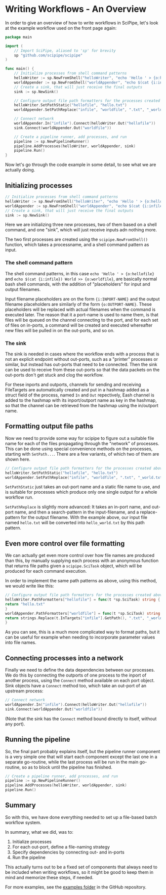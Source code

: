 # Writing Workflows - An Overview

In order to give an overview of how to write workflows in SciPipe, let's look
at the example workflow used on the front page again:

```go
package main

import (
    // Import SciPipe, aliased to 'sp' for brevity
    sp "github.com/scipipe/scipipe"
)

func main() {
    // Initialize processes from shell command patterns
    helloWriter := sp.NewFromShell("helloWriter", "echo 'Hello ' > {o:hellofile}")
    worldAppender := sp.NewFromShell("worldAppender", "echo $(cat {i:infile}) World >> {o:worldfile}")
    // Create a sink, that will just receive the final outputs
    sink := sp.NewSink()

    // Configure output file path formatters for the processes created above
    helloWriter.SetPathStatic("hellofile", "hello.txt")
    worldAppender.SetPathReplace("infile", "worldfile", ".txt", "_world.txt")

    // Connect network
    worldAppender.In("infile").Connect(helloWriter.Out("hellofile"))
    sink.Connect(worldAppender.Out("worldfile"))

    // Create a pipeline runner, add processes, and run
    pipeline := sp.NewPipelineRunner()
    pipeline.AddProcesses(helloWriter, worldAppender, sink)
    pipeline.Run()
}
```

Now let's go through the code example in some detail, to see what we are
actually doing.

## Initializing processes

```go
// Initialize processes from shell command patterns
helloWriter := sp.NewFromShell("helloWriter", "echo 'Hello ' > {o:hellofile}")
worldAppender := sp.NewFromShell("worldAppender", "echo $(cat {i:infile}) World >> {o:worldfile}")
// Create a sink, that will just receive the final outputs
sink := sp.NewSink()
```

Here we are initializing three new processes, two of them based on a shell
command, and one "sink", which will just receive inputs adn nothing more.

The two first processes are created using the `scipipe.NewFromShell()`
function, which takes a processname, and a shell command pattern as input.

### The shell command pattern

The shell command patterns, in this case `echo 'Hello ' > {o:hellofile}` and
`echo $(cat {i:infile}) World >> {o:worldfile}`, are basically normal bash
shell commands, with the addition of "placeholders" for input and output
filenames.

Input filename placeholders are on the form `{i:INPORT-NAME}` and the output
filename placeholders are similarly of the form `{o:OUTPORT-NAME}`.  These
placeholders will be replaced with actual filenames when the command is
executed later. The reason that it a port-name is used to name them, is that
files will be queued on the channel connecting to the port, and for each set of
files on in-ports, a command will be created and executed whereafter new files
will be pulled in on the out-ports, and so on.

### The sink

The sink is needed in cases where the workflow ends with a process that is not
an explicit endpoint without out-ports, such as a "printer" processes or
similar, but instead has out-ports that need to be connected. Then the sink can
be used to receive from these out-ports so that the data packets on the
out-ports don't get stuck and clog the workflow.

For these inports and outports, channels for sending and receiving FileTargets
are automatically created and put in a hashmap added as a struct field of the
process, named `In` and `Out` repectively, Eash channel is added to the hashmap
with its inport/outport name as key in the hashmap, so that the channel can be
retrieved from the hashmap using the in/outport name.

## Formatting output file paths

Now we need to provide some way for scipipe to figure out a suitable file name
for each of the files propagating through the "network" of processes.  This can
be done using special convenience methods on the processes, starting with
`SetPath...`. There are a few variants, of which two of them are shown here.


```go
// Configure output file path formatters for the processes created above
helloWriter.SetPathStatic("hellofile", "hello.txt")
worldAppender.SetPathReplace("infile", "worldfile", ".txt", "_world.txt")
```

`SetPathStatic` just takes an out-port name and a static file name to use, and
is suitable for processes which produce only one single output for a whole
workflow run.

`SetPathReplace` is slightly more advanced: It takes an in-port name, and
out-port name, and then a search-pattern in the input-filename, and a
replace-pattern for the output filename.  With the example above, our input
file named `hello.txt` will be converted into `hello_world.txt` by this path
pattern.

## Even more control over file formatting

We can actually get even more control over how file names are produced than
this, by manually supplying each process with an anonymous function that
returns file paths given a `scipipe.SciTask` object, which will be produced for
each command execution.

In order to implement the same path patterns as above, using this method, we
would write like this: 

```go
// Configure output file path formatters for the processes created above
helloWriter.PathFormatters["hellofile"] = func(t *sp.SciTask) string {
return "hello.txt"
}
worldAppender.PathFormatters["worldfile"] = func(t *sp.SciTask) string {
return strings.Replace(t.InTargets["infile"].GetPath(), ".txt", "_world.txt", -1)
}
```

As you can see, this is a much more complicated way to format paths, but it can
be useful for example when needing to incorporate parameter values into file
names.

## Connecting processes into a network

Finally we need to define the data dependencies between our processes.  We do
this by connecting the outports of one process to the inport of another
process, using the `Connect` method available on each port object. Sink objects
have a `Connect` method too, which take an out-port of an upstream process:

```go
// Connect network
worldAppender.In("infile").Connect(helloWriter.Out("hellofile"))
sink.Connect(worldAppender.Out("worldfile"))
```

(Note that the sink has the `Connect` method bound directly to itself, without
any port).

## Running the pipeline

So, the final part probably explains itself, but the pipeline runner component
is a very simple one that will start each component except the last one in a
separate go-routine, while the last process will be run in the main go-routine,
so as to block until the pipeline has finished.

```go
// Create a pipeline runner, add processes, and run
pipeline := sp.NewPipelineRunner()
pipeline.AddProcesses(helloWriter, worldAppender, sink)
pipeline.Run()
```
## Summary

So with this, we have done everything needed to set up a file-based batch workflow system.

In summary, what we did, was to:

1. Initialize processes
2. For each out-port, define a file-naming strategy
3. Specify dependencies by connecting out- and in-ports
4. Run the pipeline

This actually turns out to be a fixed set of components that always need to be
included when writing workflows, so it might be good to keep them in mind and
memorize these steps, if needed.

For more examples, see the [examples folder](https://github.com/scipipe/scipipe/tree/master/examples)
in the GitHub repository.
